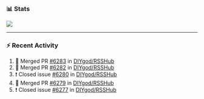 ### :bar_chart: Stats

<a href="#">
  <img align="center" src="https://github-readme-stats.vercel.app/api?username=henryqw&count_private=true&show_icons=true" />
</a>
<!-- <a href="#">
  <img align="center" src="https://github-readme-stats-git-master.henryqw.vercel.app/api/top-langs/?username=HenryQW&layout=compact" />
</a> -->

---

### :zap: Recent Activity

<!--START_SECTION:activity-->

1. 🎉 Merged PR [#6283](https://github.com/DIYgod/RSSHub/pull/6283) in [DIYgod/RSSHub](https://github.com/DIYgod/RSSHub)
2. 🎉 Merged PR [#6282](https://github.com/DIYgod/RSSHub/pull/6282) in [DIYgod/RSSHub](https://github.com/DIYgod/RSSHub)
3. ❗️ Closed issue [#6280](https://github.com/DIYgod/RSSHub/issues/6280) in [DIYgod/RSSHub](https://github.com/DIYgod/RSSHub)
4. 🎉 Merged PR [#6279](https://github.com/DIYgod/RSSHub/pull/6279) in [DIYgod/RSSHub](https://github.com/DIYgod/RSSHub)
5. ❗️ Closed issue [#6277](https://github.com/DIYgod/RSSHub/issues/6277) in [DIYgod/RSSHub](https://github.com/DIYgod/RSSHub)
<!--END_SECTION:activity-->
